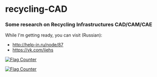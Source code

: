 # recycling-CAD

### Some research on Recycling Infrastructures CAD/CAM/CAE

While I'm getting ready, you can visit (Russian):

* http://help-in.ru/node/87
* https://vk.com/iiehs



<a href="https://info.flagcounter.com/hHjS"><img src="https://s05.flagcounter.com/count2/hHjS/bg_FFFFFF/txt_000000/border_CCCCCC/columns_8/maxflags_250/viewers_0/labels_1/pageviews_1/flags_0/percent_0/" alt="Flag Counter" border="0"></a>

<a href="https://info.flagcounter.com/hHjS"><img src="https://s01.flagcounter.com/map/hHjS/size_l/txt_000000/border_CCCCCC/pageviews_1/viewers_0/flags_0/" alt="Flag Counter" border="0"></a>

